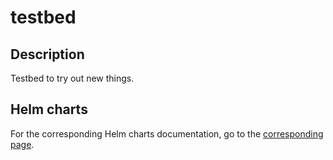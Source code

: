 # testbed
## Description
Testbed to try out new things.

## Helm charts
For the corresponding Helm charts documentation, go to the [corresponding page](https://juanjjaramillo.github.io/testbed/).
